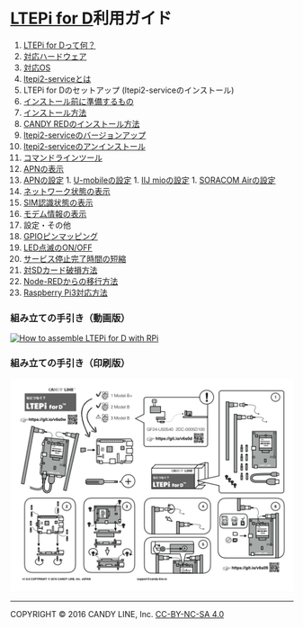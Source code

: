 # [LTEPi for D](http://www.candy-line.io/proandsv.html#ltepiford)利用ガイド

1. [LTEPi for Dって何？](LTEPi-for-Dって何？.md)
  1. [対応ハードウェア](対応ハードウェア.md)
  1. [対応OS](対応OS.md)
  1. [ltepi2-serviceとは](ltepi2-serviceとは.md)
1. LTEPi for Dのセットアップ (ltepi2-serviceのインストール)
  1. [インストール前に準備するもの](📌インストール前に準備するもの.md)
  1. [インストール方法](インストール方法.md)
  1. [CANDY REDのインストール方法](CANDY-REDのインストール方法.md)
1. [ltepi2-serviceのバージョンアップ](バージョンアップ方法.md)
1. [ltepi2-serviceのアンインストール](アンインストール方法.md)
1. [コマンドラインツール](コマンドラインツール.md)
  1. [APNの表示](APNの表示.md)
  1. [APNの設定](APNの設定.md)
    1. [U-mobileの設定](APNの設定.md#u-mobileの設定)
    1. [IIJ mioの設定](APNの設定.md#iij-mioの設定)
    1. [SORACOM Airの設定](APNの設定.md#soracom-airの設定)
  1. [ネットワーク状態の表示](ネットワーク状態の表示.md)
  1. [SIM認識状態の表示](SIM認識状態の表示.md)
  1. [モデム情報の表示](モデム情報の表示.md)
1. 設定・その他
  1. [GPIOピンマッピング](GPIOピンマッピング.md)
  1. [LED点滅のON/OFF](LED点滅のON-OFF.md)
  1. [サービス停止完了時間の短縮](サービス停止完了時間の短縮.md)
  1. [対SDカード破損方法](対SDカード破損方法.md)
  1. [Node-REDからの移行方法](Node-REDからの移行方法.md)
  1. [Raspberry Pi3対応方法](📌Raspberry-Pi3対応方法.md)

### 組み立ての手引き（動画版）
[![How to assemble LTEPi for D with RPi](https://img.youtube.com/vi/93CAM0SLwgo/0.jpg)](https://youtu.be/93CAM0SLwgo?t=0s)

### 組み立ての手引き（印刷版）
![How to assemble LTEPi for D with RPi](images/LTEPiford-instruction.jpg)

---
COPYRIGHT © 2016 CANDY LINE, Inc. [CC-BY-NC-SA 4.0](https://creativecommons.org/licenses/by-nc-sa/4.0/)
